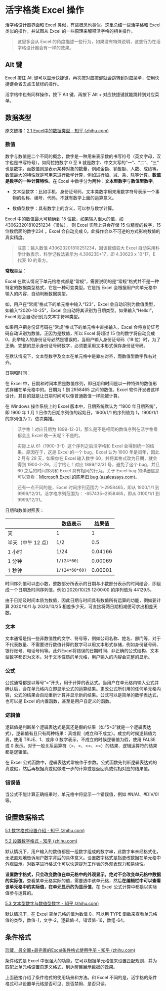 # 活字格类 Excel 操作

活字格设计器界面和 Excel 类似，有些概念也类似。这里总结一些活字格和 Excel 类似的操作，并试图从 Excel 的一些原理来解释活字格的相关操作。

> 这里多会从 Excel 的角度描述一些行为，如果没有特殊说明，这些行为在活字格设计器会有一样的效果。

## Alt 键

Excel 按住 Alt 键可以显示快捷键，再次按对应按键就会跳转到对应菜单，使用快捷键会省去点击鼠标的操作。

活字格中也有同样操作，按下 Alt 键，再按下 Alt + 对应快捷键就能跳转到对应菜单。



 ## 数据类型

原文链接：[2.1 Excel中的数据类型 - 知乎 (zhihu.com)](https://zhuanlan.zhihu.com/p/158540250)

### 数值

数字与数值是二个不同的概念，数字是一种用来表示数的书写符号（英文字母，汉字也是书写符号），如阿拉拍数字 0 至 9 就是数字、中文大写的”一”、“二”、“三“ 也是数字。而数值则是表示某种对象的数量，例如金额、销售额、人数、成绩等。数值最大的特性就是可用来进行数学计算，例如进行加、减、乘、除等计算。**数值是数字的一种计算特性**。在 Excel 中数字分为两种：**文本型数字**与**数值型数字**。

- 文本型数字：比如手机、身份证号码，文本类数字用来用数字符号表示一个事物的名称、编号、代码，不就有数学上面的运算意义。

- 数值型数字：具有数学上的含义，可以参与数学计算。

Excel 中的数值最大可精确到 15 位数，如果输入很大的值，如 430623201810251234（18位）， 则 Excel 实际上只会存储 15 位精度的数字，15 位数后面的数字234 ，Excel 会自动变成 0，此操作会以不可逆的方式影响数值的真实精度。

> 注意：输入数值 430623201810251234，因该数值较大 Excel 自动采用科学计数表示，科学记数法表示为 4.30623E+17，即 4.30623 x 10^17，E 代表 10 的乘方。



**常规**类型：

Excel 在默认情况下单元格格式都是“常规”，需要说明的是“常规”格式并不是一种特定的数据类型格式，它是一种可变类型。它是指 Excel 会根据用户向单元格中输入的内容，自动判断数据类型。

如，用户在“常规”格式下的单元格中输入“123”，Excel 会自动识别为数值类型，如输入“2020-10-25”，Excel 会自动将其识别为日期类型。如果输入“Hello!”，Excel 则会自动识别为文本字符串类型。

如果用户把身份证号码在“常规”格式下的单元格中直接输入，Excel 会将身份证号码自动识别为数值，正因为是数值，所以 Excel 将超过 15 位的数字将自动变成 0，此举输入的身份证号必然是错误的，当用户输入身份证号码（18 位）时，为了正确、完整的显示身份证号码数字，必须要采用文本形式保存身份证号码。

在默认情况下，文本型数字及文本在单元格中是靠左对齐，而数值型数字靠右对齐。



日期和时间：

在 Excel 中，日期和时间本质是数值序列，即日期和时间是以一种特殊的数值形式存储在单元格中的。日期为 1 到 2958465 之间的数值。Excel 软件开发者这样设计，其目的就是让日期时间可以像普通数值一样能被计算。

在 Windows 操作系统上的 Excel 版本中，日期系统默认为 “1900 年日期系统”，即 1900 年 1 月 1 日作为日期序列值的起始日，1900/1/1 的序列值为 1，1900/1/1 的序列值为 2，依次类推。

> 活字格 1 对应日期为 1899-12-31，那么是不是相同的数值序列在活字格看都会比 Excel 晚一天呢？不是的。
>
> 实际上从 61（1900-3-1）这个序列之后活字格和 Excel 会得到统一的结果。原因在于，这是 Excel 的一个 bug，Excel 认为 1900 年是闰年，因此 2 月有 29 天，如果你在 Excel 输入数字 60，并将其格式改为日期，就会得到 1900-2-29。活字格让 1 对应 1899/12/31 号，避免了这个 bug，并且 60 之后的时间序列和 Excel 具有相同的行为。关于 Excel bug 的详细信息可以查看：[Microsoft Excel 的陈年旧 bug (azaleasays.com)](https://azaleasays.com/2017/01/22/30-year-old-bug-in-microsoft-excel/)。
>
> 还有一点不同的是，Excel 时间序列范围为 1~2958465，即从 1900/1/1 到 9999/12/31。活字格序列范围为： -657435~2958465，即从 0100/1/1 到 9999/12/31。



日期和数值对照表：

|                    | 数值表示       | 结果值  |
| ------------------ | -------------- | ------- |
| 天                 | 1              | 1       |
| 半天（中午 12 点） | 1/2            | 0.5     |
| 1 小时             | 1/24           | 0.04166 |
| 1 分钟             | `1/(24*60)`    | 0.00069 |
| 1 秒钟             | `1/(24*60*60)` | 0.00001 |

时间序列值可以由小数，整数部分所表示的日期与小数部分表示的时间结合，即组成一个日期及时间序列值。例如 2020/10/25 12:00:00 的序列值为 44129.5。

由于日期及时间本质为数值，因此日期与时间具有数值所有运算的功能，例如要计算 2020/10/1 与 2020/10/25 相差多少天，可直接将两日期相减便可求出相差天数。

### 文本

文本通常是指一些非数值性的文字、符号等，例如公司名称、姓名、部门等，对于不代表数量、不需要进行数值计算的数字可以用文本形式存储，例如身份证号码、银行账号、电话号码等。此外Excel将错误的日期时间、非正确的公式结构、文本型数字都识为文本。对于文本性质的单元格，用户输入的内容会完整的显示。

### 公式

公式通常都是以等号“=”开头，用于计算的表达式。当用户在单元格内输入公式并确认后，会在单元格内立即显示公式的运算结果。更改公式所引用的任何单元格内容，公式的结果会自动重新计算并显示新的结果。公式可以是简单的数学表达式，也可以是 Excel 的内置函数，甚至是用户自定义的函数。

### 逻辑值

逻辑值是判断某个逻辑表达式是真还是假的结果（如“5>3”就是一个逻辑表达式），逻辑值有且只有两种结果：真或假（成立和不成立）。成立的时候逻辑值为真，使用 TRUE、1、或非 0 数字表示，不成立的时候逻辑值为假，使用 FALSE 或 0 表示。对于一般关系运算符（>、<、<=、>=）的结果、逻辑运算符的结果都是逻辑值。

在 Excel 公式函数中，逻辑表达式常被作于参数。公式函数先判断逻辑表达式的真或假，然后再根据真或假做进一步的计算或是返回真或假相对应的结果值。

### 错误值

当公式不能计算正确结果时，单元格中将显示一个错误值，例如 #N/A!、#DIV/0! 等。

## 设置数据格式

[5.1 数字格式设置介绍 - 知乎 (zhihu.com)](https://zhuanlan.zhihu.com/p/158731150)

[5.2 设置数字格式 - 知乎 (zhihu.com)](https://zhuanlan.zhihu.com/p/158731643)

默认情况下，用户输入的数值都是一组数字组成的数字串，此数字串未经格式化，无法直观地告诉用户数字背后的具体意义。设置数字格式是指更改数据在单元格中外观显示。对数字进行格式化可以快速提升工作表的外观表现力和易读性。

**设置数字格式，只会改变数值在单元格中的外观显示，绝对不会改变单元格中数据的实际值**，查看某单元格实际的值，需要选中该单元格，然后**在编辑栏中可以查看该单元格中的实际值，在单元显示的为显示值**，在 Excel 公式计算中都是以实际值参与运算的。

[5.3 文本型数字与数值型数字 - 知乎 (zhihu.com)](https://zhuanlan.zhihu.com/p/158736582)



默认情况下，在 Excel 空单元格的值为数值 0。可以用 TYPE 函数来查看单元格值的类型，数值-1，文字-2，逻辑值-4，错误值-16，数组-64。

## 条件格式

[珍藏，最全面+最完善的Excel条件格式使用手册 - 知乎 (zhihu.com)](https://zhuanlan.zhihu.com/p/30759475)

条件格式是 Excel 中很强大的功能，它可以根据单元格值来设置匹配规则，并为匹配上单元格设置自定义格式，到达醒目展示数据的效果。

上面链接介绍了条件格式的使用场景和方法。和 Excel 不同的是，活字格的条件格式可以设置单元格是否可见、是否禁用、是否只读。

